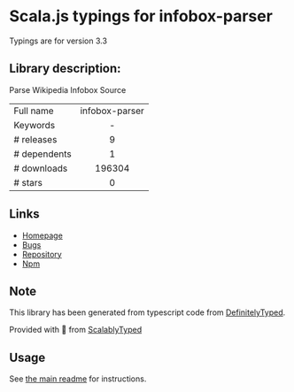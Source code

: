 
# Scala.js typings for infobox-parser

Typings are for version 3.3

## Library description:
Parse Wikipedia Infobox Source

|                    |                 |
| ------------------ | :-------------: |
| Full name          | infobox-parser |
| Keywords           | - |
| # releases         | 9 |
| # dependents       | 1 |
| # downloads        | 196304 |
| # stars            | 0 |

## Links
- [Homepage](https://github.com/dijs/infobox-parser#readme)
- [Bugs](https://github.com/dijs/infobox-parser/issues)
- [Repository](https://github.com/dijs/infobox-parser)
- [Npm](https://www.npmjs.com/package/infobox-parser)
    


## Note
This library has been generated from typescript code from [DefinitelyTyped](https://definitelytyped.org).

Provided with :purple_heart: from [ScalablyTyped](https://github.com/oyvindberg/ScalablyTyped)

## Usage
See [the main readme](../../readme.md) for instructions.



